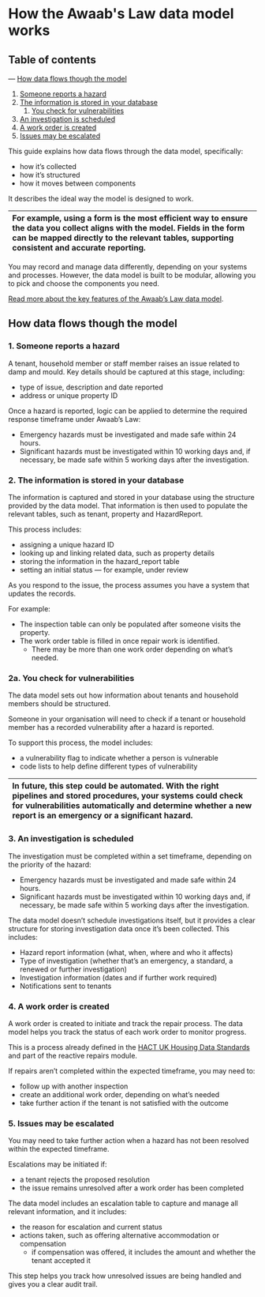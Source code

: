 # How the Awaab's Law data model works

## Table of contents

— [How data flows though the model](#how-data-flows-though-the-model)
1. [Someone reports a hazard](#1.-someone-reports-a-hazard)  
2. [The information is stored in your database](#2.-the-information-is-stored-in-your-database)  
   1. [You check for vulnerabilities](#2a.-you-check-for-vulnerabilities)  
3. [An investigation is scheduled](#3.-an-investigation-is-scheduled)  
4. [A work order is created](#4.-a-work-order-is-created)  
5. [Issues may be escalated](#5.-issues-may-be-escalated)

This guide explains how data flows through the data model, specifically:

* how it’s collected  
* how it’s structured  
* how it moves between components

It describes the ideal way the model is designed to work.

| For example, using a form is the most efficient way to ensure the data you collect aligns with the model. Fields in the form can be mapped directly to the relevant tables, supporting consistent and accurate reporting. |
| :---- |

You may record and manage data differently, depending on your systems and processes. However, the data model is built to be modular, allowing you to pick and choose the components you need.

[Read more about the key features of the Awaab’s Law data model]().

## How data flows though the model

### 1\. Someone reports a hazard

A tenant, household member or staff member raises an issue related to damp and mould. Key details should be captured at this stage, including:

* type of issue, description and date reported  
* address or unique property ID

Once a hazard is reported, logic can be applied to determine the required response timeframe under Awaab’s Law:

* Emergency hazards must be investigated and made safe within 24 hours.  
* Significant hazards must be investigated within 10 working days and, if necessary, be made safe within 5 working days after the investigation.

### 2\. The information is stored in your database

The information is captured and stored in your database using the structure provided by the data model. That information is then used to populate the relevant tables, such as tenant, property and HazardReport.

This process includes:

* assigning a unique hazard ID  
* looking up and linking related data, such as property details  
* storing the information in the hazard\_report table  
* setting an initial status — for example, under review

As you respond to the issue, the process assumes you have a system that updates the records.

For example:

* The inspection table can only be populated after someone visits the property.  
* The work order table is filled in once repair work is identified.  
  * There may be more than one work order depending on what’s needed.

### 2a. You check for vulnerabilities

The data model sets out how information about tenants and household members should be structured.

Someone in your organisation will need to check if a tenant or household member has a recorded vulnerability after a hazard is reported.

To support this process, the model includes:

* a vulnerability flag to indicate whether a person is vulnerable  
* code lists to help define different types of vulnerability

| In future, this step could be automated. With the right pipelines and stored procedures, your systems could check for vulnerabilities automatically and determine whether a new report is an emergency or a significant hazard. |
| :---- |

### 3\. An investigation is scheduled

The investigation must be completed within a set timeframe, depending on the priority of the hazard:

* Emergency hazards must be investigated and made safe within 24 hours.  
* Significant hazards must be investigated within 10 working days and, if necessary, be made safe within 5 working days after the investigation.

The data model doesn’t schedule investigations itself, but it provides a clear structure for storing investigation data once it’s been collected. This includes:

* Hazard report information (what, when, where and who it affects)  
* Type of investigation (whether that’s an emergency, a standard, a renewed or further investigation)  
* Investigation information (dates and if further work required)  
* Notifications sent to tenants

### 4\. A work order is created

A work order is created to initiate and track the repair process. The data model helps you track the status of each work order to monitor progress.

This is a process already defined in the [HACT UK Housing Data Standards](https://hact.org.uk/tools-and-services/uk-housing-data-standards/) and part of the reactive repairs module. 

If repairs aren’t completed within the expected timeframe, you may need to:

* follow up with another inspection  
* create an additional work order, depending on what’s needed  
* take further action if the tenant is not satisfied with the outcome

### 5\. Issues may be escalated

You may need to take further action when a hazard has not been resolved within the expected timeframe.

Escalations may be initiated if:

* a tenant rejects the proposed resolution  
* the issue remains unresolved after a work order has been completed

The data model includes an escalation table to capture and manage all relevant information, and it includes:

* the reason for escalation and current status  
* actions taken, such as offering alternative accommodation or compensation  
  * if compensation was offered, it includes the amount and whether the tenant accepted it

This step helps you track how unresolved issues are being handled and gives you a clear audit trail.

